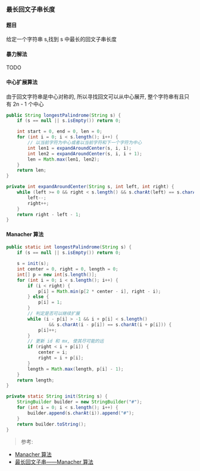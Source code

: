 ### 最长回文子串长度

#### 题目
给定一个字符串 s,找到 s 中最长的回文子串长度

#### 暴力解法
TODO

#### 中心扩展算法
由于回文字符串是中心对称的, 所以寻找回文可以从中心展开, 整个字符串有且只有 2n - 1 个中心
```Java
public String longestPalindrome(String s) {
    if (s == null || s.isEmpty()) return 0;

    int start = 0, end = 0, len = 0;
    for (int i = 0; i < s.length(); i++) {
        // 以当前字符为中心或者以当前字符和下一个字符为中心
        int len1 = expandAroundCenter(s, i, i);
        int len2 = expandAroundCenter(s, i, i + 1);
        len = Math.max(len1, len2);
    }
    return len;
}

private int expandAroundCenter(String s, int left, int right) {
    while (left >= 0 && right < s.length() && s.charAt(left) == s.charAt(right)) {
        left--;
        right++;
    }
    return right - left - 1;
}
```

#### Manacher 算法
```Java
public static int longestPalindrome(String s) {
    if (s == null || s.isEmpty()) return 0;

    s = init(s);
    int center = 0, right = 0, length = 0;
    int[] p = new int[s.length()];
    for (int i = 0; i < s.length(); i++) {
        if (i < right) {
            p[i] = Math.min(p[2 * center - i], right - i);
        } else {
            p[i] = 1;
        }
        // 判定是否可以继续扩展
        while (i - p[i] > -1 && i + p[i] < s.length()
                && s.charAt(i - p[i]) == s.charAt(i + p[i])) {
            p[i]++;
        }
        // 更新 id 和 mx, 使其尽可能的远
        if (right < i + p[i]) {
            center = i;
            right = i + p[i];
        }
        length = Math.max(length, p[i] - 1);
    }
    return length;
}

private static String init(String s) {
    StringBuilder builder = new StringBuilder("#");
    for (int i = 0; i < s.length(); i++) {
        builder.append(s.charAt(i)).append("#");
    }
    return builder.toString();
}
```

>参考:
- [Manacher 算法](https://subetter.com/algorithm/manacher-algorithm.html)
- [最长回文子串——Manacher 算法](https://segmentfault.com/a/1190000003914228)
